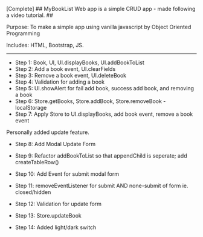 [Complete] ## MyBookList Web app is a simple CRUD app - made following a video tutorial. ##

Purpose: To make a simple app using vanilla javascript by Object Oriented Programming

Includes: HTML, Bootstrap, JS.

------------------------------------------------
- Step 1: Book, UI, UI.displayBooks, UI.addBookToList
- Step 2: Add a book event, UI.clearFields
- Step 3: Remove a book event, UI.deleteBook
- Step 4: Validation for adding a book
- Step 5: UI.showAlert for fail add book, success add book, and removing a book
- Step 6: Store.getBooks, Store.addBook, Store.removeBook - localStorage
- Step 7: Apply Store to UI.displayBooks, add book event, remove a book event

Personally added update feature.
- Step 8: Add Modal Update Form
- Step 9: Refactor addBookToList so that appendChild is seperate; add createTableRow()
- Step 10: Add Event for submit modal form
- Step 11: removeEventListener for submit AND none-submit of form ie. closed/hidden
- Step 12: Validation for update form
- Step 13: Store.updateBook

- Step 14: Added light/dark switch